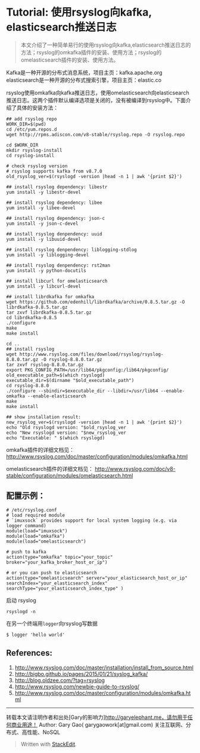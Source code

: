 # Tutorial: 使用rsyslog向kafka, elasticsearch推送日志

> 本文介绍了一种简单易行的使用rsyslog向kafka,elasticsearch推送日志的方法；rsyslog的omkafka插件的安装、使用方法；rsyslog的omelasticsearch插件的安装、使用方法。

Kafka是一种开源的分布式消息系统，项目主页：kafka.apache.org
elasticsearch是一种开源的分布式搜索引擎，项目主页：elastic.co

rsyslog使用omkafka向kafka推送日志，使用omelasticsearch向elasticsearch推送日志。这两个插件默认编译选项是关闭的，没有被编译到rsyslog中。下面介绍了具体的安装方法：

```
## add rsyslog repo
WORK_DIR=$(pwd)
cd /etc/yum.repos.d
wget http://rpms.adiscon.com/v8-stable/rsyslog.repo -O rsyslog.repo

cd $WORK_DIR
mkdir rsyslog-install
cd rsyslog-install

# check rsyslog version
# rsyslog supports kafka from v8.7.0
old_rsyslog_ver=$(rsyslogd -version |head -n 1 | awk '{print $2}')

## install rsyslog dependency: libestr
yum install -y libestr-devel

## install rsyslog dependency: libee
yum install -y libee-devel

## install rsyslog dependency: json-c
yum install -y json-c-devel

## install rsyslog denpendency: uuid
yum install -y libuuid-devel

## install rsyslog denpendency: liblogging-stdlog
yum install -y liblogging-devel

## install rsyslog denpendency: rst2man
yum install -y python-docutils

## install libcurl for omelasticsearch
yum install -y libcurl-devel

## install librdkafka for omkafka
wget https://github.com/edenhill/librdkafka/archive/0.8.5.tar.gz -O librdkafka-0.8.5.tar.gz
tar zxvf librdkafka-0.8.5.tar.gz
cd librdkafka-0.8.5
./configure
make
make install

cd ..
## install rsyslog
wget http://www.rsyslog.com/files/download/rsyslog/rsyslog-8.8.0.tar.gz -O rsyslog-8.8.0.tar.gz
tar zxvf rsyslog-8.8.0.tar.gz
export PKG_CONFIG_PATH=/usr/lib64/pkgconfig:/lib64/pkgconfig/
old_executable_path=$(which rsyslogd)
executable_dir=$(dirname "$old_executable_path")
cd rsyslog-8.8.0
./configure --sbindir=$executable_dir --libdir=/usr/lib64 --enable-omkafka --enable-elasticsearch
make
make install

## show installation result:
new_rsyslog_ver=$(rsyslogd -version |head -n 1 | awk '{print $2}')
echo "Old rsyslogd version: "$old_rsyslog_ver
echo "New rsyslogd version: "$new_rsyslog_ver
echo "Executable: " $(which rsyslogd)

```

omkafka插件的详细文档见：
http://www.rsyslog.com/doc/master/configuration/modules/omkafka.html

omelasticsearch插件的详细文档见：
http://www.rsyslog.com/doc/v8-stable/configuration/modules/omelasticsearch.html

## 配置示例：
```
# /etc/rsyslog.conf
# load required module
# `imuxsock` provides support for local system logging (e.g. via logger command)
module(load="imuxsock") 
module(load="omkafka")
module(load="omelasticsearch")

# push to kafka
action(type="omkafka" topic="your_topic" broker="your_kafka_broker_host_or_ip")

# or you can push to elasticsearch
action(type="omelasticsearch" server="your_elasticsearch_host_or_ip" searchIndex="your_elasticsearch_index" searchType="your_elasticsearch_index_type" )
```

启动 rsyslog
```
rsyslogd -n
```
在另一个终端用`logger`向rsyslog写数据
```
$ logger 'hello world'
```

## References:
1.	http://www.rsyslog.com/doc/master/installation/install_from_source.html
2.	http://bigbo.github.io/pages/2015/01/21/syslog_kafka/
3.	http://blog.oldzee.com/?tag=rsyslog
4.	http://www.rsyslog.com/newbie-guide-to-rsyslog/
5.	http://www.rsyslog.com/doc/master/configuration/modules/omkafka.html

---

转载本文请注明作者和出处[Gary的影响力]http://garyelephant.me，请勿用于任何商业用途！
Author: Gary Gao( garygaowork[at]gmail.com) 关注互联网、分布式、高性能、NoSQL

> Written with [StackEdit](https://stackedit.io/).